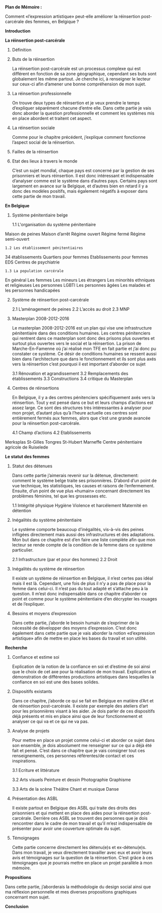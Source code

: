**Plan de Mémoire :**

Comment «l’expression artistique» peut-elle améliorer la réinsertion post-carcérale des femmes, en Belgique ?

**Introduction**

**La réinsertion post-carcérale**

1. Définition

2. Buts de la réinsertion 

	La réinsertion post-carcérale est un processus complexe qui est différent en fonction de sa zone géographique, cependant ses buts sont globalement les même partout. Je cherche ici, à renseigner le lecteur sur ceux-ci afin d’amener une bonne compréhension de mon sujet.

3. La réinsertion professionnelle 

	On trouve deux types de réinsertion et je veux prendre le temps d’expliquer séparément chacune d’entre elle. Dans cette partie je vais donc aborder la question professionnelle et comment les systèmes mis en place abordent et traitent cet aspect.

4. La réinsertion sociale

	Comme pour le chapitre précédent, j’explique  comment fonctionne l’aspect social de la réinsertion.

5. Failles de la réinsertion

6. Etat des lieux à travers le monde

	C’est un sujet mondial, chaque pays est concerné par la gestion de ses prisonniers et leurs réinsertion. Il est donc intéressant et indispensable d’analyser comme est le système dans d’autres pays. Certains pays sont largement en avance sur la Belgique, et d’autres bien en retard il y a donc des modèles positifs, mais également négatifs à exposer dans cette partie de mon travail.

**En Belgique**

1. Système pénitentiaire belge

	1.1 L'organisation du système pénitentiaire
	
Maison de peines 
Maison d’arrêt
Régime ouvert
Régime fermé
Régime semi-ouvert

	1.2 Les établissement pénitentiaires
	
34 établissements 
Quartiers pour  femmes
Etablissements pour femmes
EDS
Centres de psychiatrie 

	1.3 La population carcérale
	
En général
Les femmes
Les mineurs
Les étrangers
Les minorités ethniques et religieuses
Les personnes LGBTI
Les personnes âgées
Les malades et les personnes handicapées

2. Système de réinsertion post-carcérale

	2.1 L’aménagement de peines
	2.2 L’accès au droit 
	2.3 MNP

3. Masterplan 2008-2012-2016

	Le masterplan 2008-2012-2016 est un plan qui vise une infrastructure pénitentiaire dans des conditions humaines. Les centres pénitenciers qui rentrent dans ce masterplan sont donc des prisons plus ouvertes et surtout plus ouvertes vers le social et la réinsertion. La prison de Marche-En-Famenne où j’ai réalisé mon TFE en fait partie et j’ai donc pu constater ce système. Ce désir de conditions humaines se ressent aussi bien dans l’architecture que dans le fonctionnement et ils sont plus axés vers la réinsertion c’est pourquoi il est important d’aborder ce sujet 

	3.1 Rénovation et agrandissement
	3.2 Remplacements des établissements 
	3.3 Constructions
	3.4 critique du Masterplan

4. Centres de réinsertions

	En Belgique, il y a des centres pénitenciers spécifiquement axés vers la réinsertion. Tout y est pensé dans ce but et leurs champs d’actions est assez large. Ce sont des structures très intéressantes à analyser pour mon projet, d’autant plus qu’à l’heure actuelle ces centres sont entièrement fermés aux femmes, alors que c’est une grande avancée pour la réinsertion post-carcérale.

	4.1 Champ d’actions 
	4.2 Etablissements
	
Merksplas
St-Gilles
Tongres
St-Hubert
Marneffe 
Centre pénitentiaire agricole de Ruiselede

**Le statut des femmes** 

1. Statut des détenues 

	Dans cette partie j’aimerais revenir sur la détenue, directement: comment le système belge traite ses prisonnières. D’abord d’un point de vue technique, les statistiques, les causes et raisons de l’enfermement. Ensuite, d’un point de vue plus «humain» concernant directement les problèmes féminins, tel que les grossesses etc.

	1.1 Intégrité physique
Hygiène 
Violence et harcélement
Maternité en détention


2. Inégalités du système pénitentiaire

	Le système comporte beaucoup d’inégalités, vis-à-vis des peines infligées directement mais aussi des infrastructures et des adaptations. Mon but dans ce chapitre est d’en faire une liste complète afin que mon lecteur se rende compte de la condition de la femme dans ce système particulier.

	2.1 Infrastructure (par et pour des hommes) 
	2.2 Droit

3. Inégalités du système de réinsertion

	Il existe un système de réinsertion en Belgique, il n’est certes pas idéal mais il est là. Cependant, une fois de plus il n’y a pas de place pour la femme dans celui-ci. Il n’est pas du tout adapté et s’attache peu à la question. Il m’est donc indispensable dans ce chapitre d’aborder ce point et comme pour le système pénitentiaire d’en décrypter les rouages et de l’expliquer.

4. Besoins et moyens d’expression 

	Dans cette partie, j’aborde le besoin humain de s’exprimer de la nécessité de développer des moyens d’expression. C’est donc également dans cette partie que je vais aborder la notion «d’expression artistique» afin de mettre en place les bases du travail et son utilité.

**Recherche** 

1. Confiance et estime soi

	Explication de la notion de la confiance en soi et d’estime de soi ainsi que le choix de cet axe pour la réalisation de mon travail. Explications et démonstration de différentes productions artistiques dans lesquelles la confiance en soi est une des bases solides.

2. Dispositifs existants

	Dans ce chapitre, j’aborde ce qui se fait en Belgique en matière d’Art et de réinsertion post-carcérale. Il existe par exemple des ateliers d’art pour les prisonnières visant à les aider. Je dois parler de ces dispositifs déjà présents et mis en place ainsi que de leur fonctionnement et analyser ce qui va et ce qui ne  va pas.

3. Analyse de projets 

	Pour mettre en place un projet comme celui-ci et aborder ce sujet dans son ensemble, je dois absolument me renseigner sur ce qui a déjà été fait et pensé. C’est dans ce chapitre que je vais consigner tout ces renseignements, ces personnes référentes/de contact et ces inspirations.

	3.1 Ecriture et littérature

	3.2 Arts visuels 
Peinture et dessin
Photographie
Graphisme

	3.3 Arts de la scène
Théâtre
Chant et musique 
Danse 

4. Présentation des ASBL

	Il existe partout en Belgique des ASBL qui traite des droits des prisonniers et qui mettent en place des aides pour la réinsertion post-carcérale. Derrière ces ASBL se trouvent des personnes que je dois rencontrer dans le cadre de mon travail et qu’il m’est indispensable de présenter pour avoir une couverture optimale du sujet. 

	
5. Témoignages

	Cette partie concerne directement les détenu(e)s et ex-détenu(e)s. Dans mon travail, je veux directement travailler avec eux et avoir leurs avis et témoignages sur la question de la réinsertion. C’est grâce à ces témoignages que je pourrais mettre en place un projet parallèle à mon mémoire.

**Propositions**

Dans cette partie, j’aborderais la méthodologie du design social ainsi que ma réflexion personnelle et mes diverses propositions graphiques concernant mon sujet.

**Conclusion**
